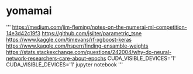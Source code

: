 # yomamai 


'''
https://medium.com/jim-fleming/notes-on-the-numerai-ml-competition-14e3d42c19f3
https://github.com/jsilter/parametric_tsne
https://www.kaggle.com/timevans/rf-xgboost-keras
https://www.kaggle.com/hsperr/finding-ensamble-weights
https://stats.stackexchange.com/questions/242004/why-do-neural-network-researchers-care-about-epochs
CUDA_VISIBLE_DEVICES='1' 
CUDA_VISIBLE_DEVICES='1' jupyter notebook
'''
